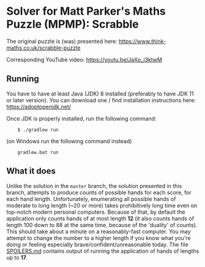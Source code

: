 # Solver for Matt Parker's Maths Puzzle (MPMP): Scrabble

The original puzzle is (was) presented here: https://www.think-maths.co.uk/scrabble-puzzle

Corresponding YouTube video: https://youtu.be/JaXo_i3ktwM

## Running

You have to have at least Java (JDK) 8 installed (preferably to have JDK 11 or later version). You can download
one / find installation instructions here: https://adoptopenjdk.net/

Once JDK is properly installed, run the following command:

```
    $ ./gradlew run
```

(on Windows run the following command instead)

```
    gradlew.bat run
```

## What it does

Unlike the solution in the `master` branch, the solution presented in this branch, attempts to produce counts of
possible hands for each score, for each hand length.  Unfortunately, enumerating all possible hands of moderate to long
length (~20 or more) takes prohibitively long time even on top-notch modern personal computers.  Because of that, by
default the application only counts hands of at most length **12** (it also counts hands of length 100 down to 88 at the
same time, because of the 'duality' of counts).  This should take about a minute on a reasonably-fast computer.  You may
attempt to change the number to a higher length if you know what you're doing or feeling especially
brave/confident/unreasonable today.  The file [SPOILERS.md](SPOILERS.md) contains output of running the application of
hands of lengths up to **17**.
